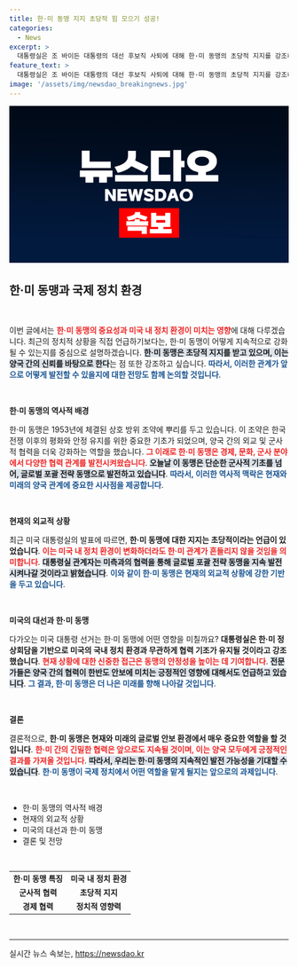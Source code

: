 ```yaml
---
title: 한·미 동맹 지지 초당적 힘 모으기 성공!
categories:
  - News
excerpt: >
  대통령실은 조 바이든 대통령의 대선 후보직 사퇴에 대해 한·미 동맹의 초당적 지지를 강조하며, 대선 결과와 무관하게 지속적인 협력을 약속했다. 이로써 한·미 관계의 굳건함을 재확인했다.
feature_text: >
  대통령실은 조 바이든 대통령의 대선 후보직 사퇴에 대해 한·미 동맹의 초당적 지지를 강조하며, 대선 결과와 무관하게 지속적인 협력을 약속했다. 이로써 한·미 관계의 굳건함을 재확인했다.
image: '/assets/img/newsdao_breakingnews.jpg'
---
```


<p><img src="/assets/img/newsdao_breakingnews.jpg" alt="ranknews 속보" /></p>

<h2 data-ke-size="size26">한·미 동맹과 국제 정치 환경</h2>

<p data-ke-size="size16">&nbsp;</p>

<p>이번 글에서는 <b><span style="color: #ee2323;">한·미 동맹의 중요성과 미국 내 정치 환경이 미치는 영향</span></b>에 대해 다루겠습니다. 최근의 정치적 상황을 직접 언급하기보다는, 한·미 동맹이 어떻게 지속적으로 강화될 수 있는지를 중심으로 설명하겠습니다. <b><span style="background-color: #21538527;">한·미 동맹은 초당적 지지를 받고 있으며, 이는 양국 간의 신뢰를 바탕으로 한다</span></b>는 점 또한 강조하고 싶습니다. <b><span style="color: #1a5490;">따라서, 이러한 관계가 앞으로 어떻게 발전할 수 있을지에 대한 전망도 함께 논의할 것입니다</span></b>.</p>

<p data-ke-size="size16">&nbsp;</p>

<p><b>한·미 동맹의 역사적 배경</b></p>

<p>한·미 동맹은 1953년에 체결된 상호 방위 조약에 뿌리를 두고 있습니다. 이 조약은 한국 전쟁 이후의 평화와 안정 유지를 위한 중요한 기초가 되었으며, 양국 간의 외교 및 군사적 협력을 더욱 강화하는 역할을 했습니다. <b><span style="color: #ee2323;">그 이래로 한·미 동맹은 경제, 문화, 군사 분야에서 다양한 협력 관계를 발전시켜왔습니다</span></b>. <b><span style="background-color: #21538527;">오늘날 이 동맹은 단순한 군사적 기초를 넘어, 글로벌 포괄 전략 동맹으로 발전하고 있습니다</span></b>. <b><span style="color: #1a5490;">따라서, 이러한 역사적 맥락은 현재와 미래의 양국 관계에 중요한 시사점을 제공합니다</span></b>.</p>

<p data-ke-size="size16">&nbsp;</p>

<p><b>현재의 외교적 상황</b></p>

<p>최근 미국 대통령실의 발표에 따르면, <b>한·미 동맹에 대한 지지는 초당적이라는 언급이 있었습니다</b>. <b><span style="color: #ee2323;">이는 미국 내 정치 환경이 변화하더라도 한·미 관계가 흔들리지 않을 것임을 의미합니다</span></b>. <b><span style="background-color: #21538527;">대통령실 관계자는 미측과의 협력을 통해 글로벌 포괄 전략 동맹을 지속 발전시켜나갈 것이라고 밝혔습니다</span></b>. <b><span style="color: #1a5490;">이와 같이 한·미 동맹은 현재의 외교적 상황에 강한 기반을 두고 있습니다</span></b>.</p>

<p data-ke-size="size16">&nbsp;</p>

<p><b>미국의 대선과 한·미 동맹</b></p>

<p>다가오는 미국 대통령 선거는 한·미 동맹에 어떤 영향을 미칠까요? <b>대통령실은 한·미 정상회담을 기반으로 미국의 국내 정치 환경과 무관하게 협력 기조가 유지될 것이라고 강조했습니다</b>. <b><span style="color: #ee2323;">현재 상황에 대한 신중한 접근은 동맹의 안정성을 높이는 데 기여합니다</span></b>. <b><span style="background-color: #21538527;">전문가들은 양국 간의 협력이 한반도 안보에 미치는 긍정적인 영향에 대해서도 언급하고 있습니다</span></b>. <b><span style="color: #1a5490;">그 결과, 한·미 동맹은 더 나은 미래를 향해 나아갈 것입니다</span></b>.</p>

<p data-ke-size="size16">&nbsp;</p>

<p><b>결론</b></p>

<p>결론적으로, <b>한·미 동맹은 현재와 미래의 글로벌 안보 환경에서 매우 중요한 역할을 할 것입니다</b>. <b><span style="color: #ee2323;">한·미 간의 긴밀한 협력은 앞으로도 지속될 것이며, 이는 양국 모두에게 긍정적인 결과를 가져올 것입니다</span></b>. <b><span style="background-color: #21538527;">따라서, 우리는 한·미 동맹의 지속적인 발전 가능성을 기대할 수 있습니다</span></b>. <b><span style="color: #1a5490;">한·미 동맹이 국제 정치에서 어떤 역할을 맡게 될지는 앞으로의 과제입니다</span></b>. </p>

<p data-ke-size="size16">&nbsp;</p>

<ul>
  <li>한·미 동맹의 역사적 배경</li>
  <li>현재의 외교적 상황</li>
  <li>미국의 대선과 한·미 동맹</li>
  <li>결론 및 전망</li>
</ul>

<p data-ke-size="size16">&nbsp;</p>

<table>
  <tr>
    <td style="text-align: center; height: 17px;"><b>한·미 동맹 특징</b></td>
    <td style="text-align: center; height: 17px;"><b>미국 내 정치 환경</b></td>
  </tr>
  <tr>
    <td style="text-align: center; height: 17px;"><b>군사적 협력</b></td>
    <td style="text-align: center; height: 17px;"><b>초당적 지지</b></td>
  </tr>
  <tr>
    <td style="text-align: center; height: 17px;"><b>경제 협력</b></td>
    <td style="text-align: center; height: 17px;"><b>정치적 영향력</b></td>
  </tr>
</table>

<p data-ke-size="size16">&nbsp;</p>

<hr />
실시간 뉴스 속보는, <a href="https://newsdao.kr" rel="dofollow">https://newsdao.kr</a>


